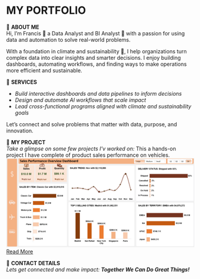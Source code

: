 # MY PORTFOLIO
🔹 **ABOUT ME**  
Hi, I’m Francis 🙋 a Data Analyst and BI Analyst 🤖 with a passion for using data and automation to solve real-world problems.

With a foundation in climate and sustainability 🌱, I help organizations turn complex data into clear insights and smarter decisions. I enjoy building dashboards, automating workflows, and finding ways to make operations more efficient and sustainable.

🔹 **SERVICES**  
- *Build interactive dashboards and data pipelines to inform decisions*  
- *Design and automate AI workflows that scale impact*  
- *Lead cross-functional programs aligned with climate and sustainability goals*

Let’s connect and solve problems that matter with data, purpose, and innovation.

🔹 **MY PROJECT**  
*Take a glimpse on some few projects I'v worked on:*
This a hands-on project I have complete of product sales performance on vehicles. 
  ![image](Dashboard.png)
[Read More](https://github.com/Partron1/Sales_performance)

🔹 **CONTACT DETAILS**  
*Lets get connected and make impact: **Together We Can Do Great Things!***
